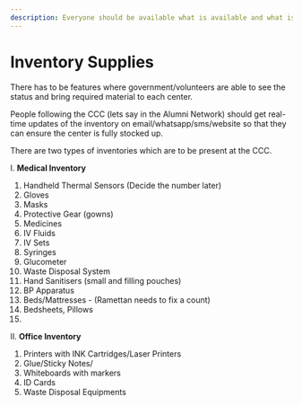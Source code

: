 ```yaml
---
description: Everyone should be available what is available and what is not available
---
```


# Inventory Supplies

There has to be features where government/volunteers are able to see the status and bring required material to each center.  
  
People following the CCC \(lets say in the Alumni Network\) should get real-time updates of the inventory on email/whatsapp/sms/website so that they can ensure the center is fully stocked up.  
  
There are two types of inventories which are to be present at the CCC.  
  
I. **Medical Inventory**

1. Handheld Thermal Sensors \(Decide the number later\)
2. Gloves
3. Masks
4. Protective Gear \(gowns\)
5. Medicines
6. IV Fluids
7. IV Sets
8. Syringes
9. Glucometer
10. Waste Disposal System
11. Hand Sanitisers \(small and filling pouches\)
12. BP Apparatus
13. Beds/Mattresses - \(Ramettan needs to fix a count\)
14. Bedsheets, Pillows
15. 
  
  
II. **Office Inventory**

1. Printers with INK Cartridges/Laser Printers
2. Glue/Sticky Notes/
3. Whiteboards with markers
4. ID Cards 
5. Waste Disposal Equipments





